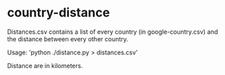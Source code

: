 country-distance
================

Distances.csv contains a list of every country (in google-country.csv) and the distance between every other country.

Usage: 'python ./distance.py > distances.csv'

Distance are in kilometers.
